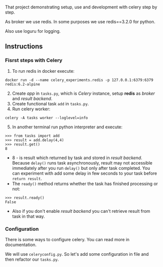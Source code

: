That project demonstrating setup, use and development with celery step by step.

As broker we use redis. In some purposes we use redis==3.2.0 for python.

Also use loguru for logging.

## Instructions
### Fisrst steps with Celery

1) To run redis in docker execute:
```shell
docker run -d --name celery_experiments.redis -p 127.0.0.1:6379:6379 redis:6.2-alpine
```
2) Create _app_ in `tasks.py`, which is _Celery_ instance, setup **redis** as _broker_ and
_result backend_.
3) Create functional task `add` in `tasks.py`.
4) Run celery worker:
```shell
celery -A tasks worker --loglevel=info
```
5) In another terminal run python interpreter and execute:
```pycon
>>> from tasks import add
>>> result = add.delay(4,4)
>>> result.get()
8
```
- 8 - is result which returned by task and stored in _result backend_. 
Because `delay()` runs task asynchronously, result may not accessible immediately 
after you run `delay()` but only after task completed. You can experiment with add
some delay in few seconds to your task before `return result`.
- The `ready()` method returns whether the task has finished processing or not:
```pycon
>>> result.ready()
False
```
- Also if you don't enable _result backend_ you can't retrieve result from task 
in that way.

### Configuration
There is some ways to configure celery. You can read more in documentation.

We will use `celeryconfig.py`. So let's add some configuration in file and then 
refactor our `tasks.py`.